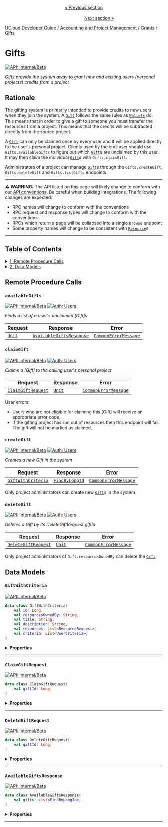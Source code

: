 <p align='center'>
<a href='/docs/developer-guide/accounting-and-projects/grants/grants.md'>« Previous section</a>
&nbsp;&nbsp;&nbsp;&nbsp;&nbsp;&nbsp;&nbsp;&nbsp;&nbsp;&nbsp;&nbsp;&nbsp;&nbsp;&nbsp;&nbsp;&nbsp;&nbsp;&nbsp;&nbsp;&nbsp;&nbsp;&nbsp;&nbsp;&nbsp;&nbsp;&nbsp;&nbsp;&nbsp;&nbsp;&nbsp;&nbsp;&nbsp;&nbsp;&nbsp;&nbsp;&nbsp;&nbsp;&nbsp;&nbsp;&nbsp;&nbsp;&nbsp;&nbsp;&nbsp;&nbsp;&nbsp;&nbsp;&nbsp;&nbsp;&nbsp;&nbsp;&nbsp;&nbsp;&nbsp;&nbsp;&nbsp;&nbsp;&nbsp;&nbsp;&nbsp;&nbsp;&nbsp;&nbsp;&nbsp;&nbsp;&nbsp;&nbsp;&nbsp;&nbsp;&nbsp;&nbsp;&nbsp;&nbsp;&nbsp;&nbsp;&nbsp;&nbsp;&nbsp;&nbsp;&nbsp;&nbsp;&nbsp;&nbsp;&nbsp;&nbsp;&nbsp;&nbsp;&nbsp;&nbsp;&nbsp;&nbsp;&nbsp;&nbsp;&nbsp;&nbsp;&nbsp;&nbsp;&nbsp;&nbsp;&nbsp;&nbsp;&nbsp;&nbsp;&nbsp;&nbsp;&nbsp;&nbsp;&nbsp;&nbsp;&nbsp;&nbsp;&nbsp;&nbsp;&nbsp;&nbsp;&nbsp;&nbsp;&nbsp;&nbsp;&nbsp;&nbsp;&nbsp;&nbsp;&nbsp;&nbsp;&nbsp;&nbsp;&nbsp;&nbsp;&nbsp;&nbsp;&nbsp;&nbsp;&nbsp;&nbsp;&nbsp;&nbsp;&nbsp;&nbsp;&nbsp;&nbsp;&nbsp;&nbsp;&nbsp;&nbsp;&nbsp;&nbsp;&nbsp;&nbsp;&nbsp;&nbsp;&nbsp;&nbsp;<a href='/docs/developer-guide/orchestration/storage/README.md'>Next section »</a>
</p>


[UCloud Developer Guide](/docs/developer-guide/README.md) / [Accounting and Project Management](/docs/developer-guide/accounting-and-projects/README.md) / [Grants](/docs/developer-guide/accounting-and-projects/grants/README.md) / Gifts
# Gifts

[![API: Internal/Beta](https://img.shields.io/static/v1?label=API&message=Internal/Beta&color=red&style=flat-square)](/docs/developer-guide/core/api-conventions.md)

_Gifts provide the system away to grant new and existing users (personal projects) credits from a project_

## Rationale

The gifting system is primarily intended to provide credits to new users when they join the system. A 
[`Gift`](/docs/reference/dk.sdu.cloud.grant.api.Gift.md)  follows the same rules as [`Wallets`](/docs/reference/dk.sdu.cloud.accounting.api.Wallets.md)  do. This means that in order to 
give a gift to someone you must transfer the resources from a project. This means that the credits will be subtracted
directly from the source project.

A [`Gift`](/docs/reference/dk.sdu.cloud.grant.api.Gift.md)  can only be claimed once by every user and it will be applied directly to the user's personal project.
Clients used by the end-user should use `Gifts.availableGifts` to figure out which [`Gift`](/docs/reference/dk.sdu.cloud.grant.api.Gift.md)s are unclaimed by
this user. It may then claim the individual [`Gift`](/docs/reference/dk.sdu.cloud.grant.api.Gift.md)s with `Gifts.claimGift`.

Administrators of a project can manage [`Gift`](/docs/reference/dk.sdu.cloud.grant.api.Gift.md)s through the `Gifts.createGift`, `Gifts.deleteGift` and
`Gifts.listGifts` endpoints.           

---
    
__⚠️ WARNING:__ The API listed on this page will likely change to conform with our
[API conventions](/docs/developer-guide/core/api-conventions.md). Be careful when building integrations. The following
changes are expected:

- RPC names will change to conform with the conventions
- RPC request and response types will change to conform with the conventions
- RPCs which return a page will be collapsed into a single `browse` endpoint
- Some property names will change to be consistent with [`Resource`](/docs/reference/dk.sdu.cloud.provider.api.Resource.md)s

---

## Table of Contents
<details>
<summary>
<a href='#remote-procedure-calls'>1. Remote Procedure Calls</a>
</summary>

<table><thead><tr>
<th>Name</th>
<th>Description</th>
</tr></thread>
<tbody>
<tr>
<td><a href='#availablegifts'><code>availableGifts</code></a></td>
<td>Finds a list of a user's unclaimed [Gift]s</td>
</tr>
<tr>
<td><a href='#claimgift'><code>claimGift</code></a></td>
<td>Claims a [Gift] to the calling user's personal project</td>
</tr>
<tr>
<td><a href='#creategift'><code>createGift</code></a></td>
<td>Creates a new Gift in the system</td>
</tr>
<tr>
<td><a href='#deletegift'><code>deleteGift</code></a></td>
<td>Deletes a Gift by its DeleteGiftRequest.giftId</td>
</tr>
</tbody></table>


</details>

<details>
<summary>
<a href='#data-models'>2. Data Models</a>
</summary>

<table><thead><tr>
<th>Name</th>
<th>Description</th>
</tr></thread>
<tbody>
<tr>
<td><a href='#giftwithcriteria'><code>GiftWithCriteria</code></a></td>
<td><i>No description</i></td>
</tr>
<tr>
<td><a href='#claimgiftrequest'><code>ClaimGiftRequest</code></a></td>
<td><i>No description</i></td>
</tr>
<tr>
<td><a href='#deletegiftrequest'><code>DeleteGiftRequest</code></a></td>
<td><i>No description</i></td>
</tr>
<tr>
<td><a href='#availablegiftsresponse'><code>AvailableGiftsResponse</code></a></td>
<td><i>No description</i></td>
</tr>
</tbody></table>


</details>


## Remote Procedure Calls

### `availableGifts`

[![API: Internal/Beta](https://img.shields.io/static/v1?label=API&message=Internal/Beta&color=red&style=flat-square)](/docs/developer-guide/core/api-conventions.md)
[![Auth: Users](https://img.shields.io/static/v1?label=Auth&message=Users&color=informational&style=flat-square)](/docs/developer-guide/core/types.md#role)


_Finds a list of a user's unclaimed [Gift]s_

| Request | Response | Error |
|---------|----------|-------|
|<code><a href='https://kotlinlang.org/api/latest/jvm/stdlib/kotlin/-unit/'>Unit</a></code>|<code><a href='#availablegiftsresponse'>AvailableGiftsResponse</a></code>|<code><a href='/docs/reference/dk.sdu.cloud.CommonErrorMessage.md'>CommonErrorMessage</a></code>|



### `claimGift`

[![API: Internal/Beta](https://img.shields.io/static/v1?label=API&message=Internal/Beta&color=red&style=flat-square)](/docs/developer-guide/core/api-conventions.md)
[![Auth: Users](https://img.shields.io/static/v1?label=Auth&message=Users&color=informational&style=flat-square)](/docs/developer-guide/core/types.md#role)


_Claims a [Gift] to the calling user's personal project_

| Request | Response | Error |
|---------|----------|-------|
|<code><a href='#claimgiftrequest'>ClaimGiftRequest</a></code>|<code><a href='https://kotlinlang.org/api/latest/jvm/stdlib/kotlin/-unit/'>Unit</a></code>|<code><a href='/docs/reference/dk.sdu.cloud.CommonErrorMessage.md'>CommonErrorMessage</a></code>|

User errors:
 - Users who are not eligible for claiming this [Gift] will receive an appropriate error code.
 - If the gifting project has run out of resources then this endpoint will fail. The gift will not be 
   marked as claimed.


### `createGift`

[![API: Internal/Beta](https://img.shields.io/static/v1?label=API&message=Internal/Beta&color=red&style=flat-square)](/docs/developer-guide/core/api-conventions.md)
[![Auth: Users](https://img.shields.io/static/v1?label=Auth&message=Users&color=informational&style=flat-square)](/docs/developer-guide/core/types.md#role)


_Creates a new Gift in the system_

| Request | Response | Error |
|---------|----------|-------|
|<code><a href='#giftwithcriteria'>GiftWithCriteria</a></code>|<code><a href='/docs/reference/dk.sdu.cloud.FindByLongId.md'>FindByLongId</a></code>|<code><a href='/docs/reference/dk.sdu.cloud.CommonErrorMessage.md'>CommonErrorMessage</a></code>|

Only project administrators can create new [`Gift`](/docs/reference/dk.sdu.cloud.grant.api.Gift.md)s in the system.


### `deleteGift`

[![API: Internal/Beta](https://img.shields.io/static/v1?label=API&message=Internal/Beta&color=red&style=flat-square)](/docs/developer-guide/core/api-conventions.md)
[![Auth: Users](https://img.shields.io/static/v1?label=Auth&message=Users&color=informational&style=flat-square)](/docs/developer-guide/core/types.md#role)


_Deletes a Gift by its DeleteGiftRequest.giftId_

| Request | Response | Error |
|---------|----------|-------|
|<code><a href='#deletegiftrequest'>DeleteGiftRequest</a></code>|<code><a href='https://kotlinlang.org/api/latest/jvm/stdlib/kotlin/-unit/'>Unit</a></code>|<code><a href='/docs/reference/dk.sdu.cloud.CommonErrorMessage.md'>CommonErrorMessage</a></code>|

Only project administrators of `Gift.resourcesOwnedBy` can delete the [`Gift`](/docs/reference/dk.sdu.cloud.grant.api.Gift.md).



## Data Models

### `GiftWithCriteria`

[![API: Internal/Beta](https://img.shields.io/static/v1?label=API&message=Internal/Beta&color=red&style=flat-square)](/docs/developer-guide/core/api-conventions.md)



```kotlin
data class GiftWithCriteria(
    val id: Long,
    val resourcesOwnedBy: String,
    val title: String,
    val description: String,
    val resources: List<ResourceRequest>,
    val criteria: List<UserCriteria>,
)
```

<details>
<summary>
<b>Properties</b>
</summary>

<details>
<summary>
<code>id</code>: <code><code><a href='https://kotlinlang.org/api/latest/jvm/stdlib/kotlin/-long/'>Long</a></code></code>
</summary>





</details>

<details>
<summary>
<code>resourcesOwnedBy</code>: <code><code><a href='https://kotlinlang.org/api/latest/jvm/stdlib/kotlin/-string/'>String</a></code></code>
</summary>





</details>

<details>
<summary>
<code>title</code>: <code><code><a href='https://kotlinlang.org/api/latest/jvm/stdlib/kotlin/-string/'>String</a></code></code>
</summary>





</details>

<details>
<summary>
<code>description</code>: <code><code><a href='https://kotlinlang.org/api/latest/jvm/stdlib/kotlin/-string/'>String</a></code></code>
</summary>





</details>

<details>
<summary>
<code>resources</code>: <code><code><a href='https://kotlinlang.org/api/latest/jvm/stdlib/kotlin.collections/-list/'>List</a>&lt;<a href='/docs/reference/dk.sdu.cloud.grant.api.ResourceRequest.md'>ResourceRequest</a>&gt;</code></code>
</summary>





</details>

<details>
<summary>
<code>criteria</code>: <code><code><a href='https://kotlinlang.org/api/latest/jvm/stdlib/kotlin.collections/-list/'>List</a>&lt;<a href='/docs/reference/dk.sdu.cloud.grant.api.UserCriteria.md'>UserCriteria</a>&gt;</code></code>
</summary>





</details>



</details>



---

### `ClaimGiftRequest`

[![API: Internal/Beta](https://img.shields.io/static/v1?label=API&message=Internal/Beta&color=red&style=flat-square)](/docs/developer-guide/core/api-conventions.md)



```kotlin
data class ClaimGiftRequest(
    val giftId: Long,
)
```

<details>
<summary>
<b>Properties</b>
</summary>

<details>
<summary>
<code>giftId</code>: <code><code><a href='https://kotlinlang.org/api/latest/jvm/stdlib/kotlin/-long/'>Long</a></code></code>
</summary>





</details>



</details>



---

### `DeleteGiftRequest`

[![API: Internal/Beta](https://img.shields.io/static/v1?label=API&message=Internal/Beta&color=red&style=flat-square)](/docs/developer-guide/core/api-conventions.md)



```kotlin
data class DeleteGiftRequest(
    val giftId: Long,
)
```

<details>
<summary>
<b>Properties</b>
</summary>

<details>
<summary>
<code>giftId</code>: <code><code><a href='https://kotlinlang.org/api/latest/jvm/stdlib/kotlin/-long/'>Long</a></code></code>
</summary>





</details>



</details>



---

### `AvailableGiftsResponse`

[![API: Internal/Beta](https://img.shields.io/static/v1?label=API&message=Internal/Beta&color=red&style=flat-square)](/docs/developer-guide/core/api-conventions.md)



```kotlin
data class AvailableGiftsResponse(
    val gifts: List<FindByLongId>,
)
```

<details>
<summary>
<b>Properties</b>
</summary>

<details>
<summary>
<code>gifts</code>: <code><code><a href='https://kotlinlang.org/api/latest/jvm/stdlib/kotlin.collections/-list/'>List</a>&lt;<a href='/docs/reference/dk.sdu.cloud.FindByLongId.md'>FindByLongId</a>&gt;</code></code>
</summary>





</details>



</details>



---

